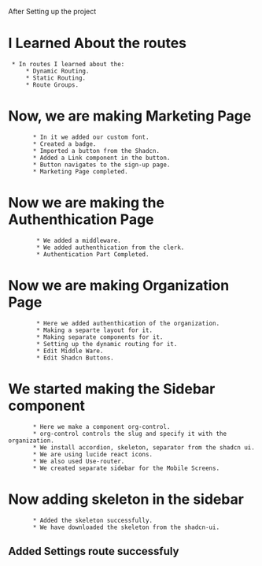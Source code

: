 After Setting up the project

# I Learned About the routes
     * In routes I learned about the:
         * Dynamic Routing.
         * Static Routing.
         * Route Groups.

# Now, we are making Marketing Page
          
           * In it we added our custom font.
           * Created a badge.
           * Imported a button from the Shadcn.
           * Added a Link component in the button.
           * Button navigates to the sign-up page.
           * Marketing Page completed.


# Now we are making the Authenthication Page

            * We added a middleware.
            * We added authenthication from the clerk.
            * Authentication Part Completed.


# Now we are making Organization Page

            * Here we added authenthication of the organization.
            * Making a separte layout for it.
            * Making separate components for it.
            * Setting up the dynamic routing for it.
            * Edit Middle Ware.
            * Edit Shadcn Buttons.

# We started making the Sidebar component
           
           * Here we make a component org-control.
           * org-control controls the slug and specify it with the organization.
           * We install accordion, skeleton, separator from the shadcn ui.
           * We are using lucide react icons.
           * We also used Use-router.
           * We created separate sidebar for the Mobile Screens.

# Now adding skeleton in the sidebar
         
           * Added the skeleton successfully.
           * We have downloaded the skeleton from the shadcn-ui. 

## Added Settings route successfuly